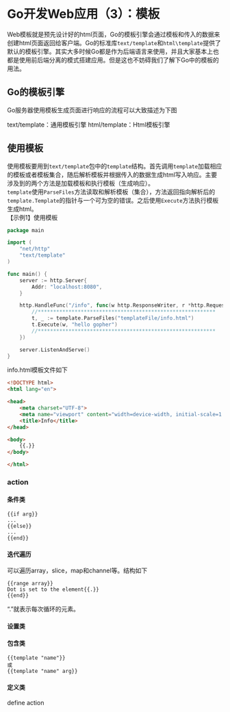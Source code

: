 # Go开发Web应用（3）：模板

Web模板就是预先设计好的html页面，Go的模板引擎会通过模板和传入的数据来创建html页面返回给客户端。Go的标准库`text/template`和`html\template`提供了默认的模板引擎。其实大多时候Go都是作为后端语言来使用，并且大家基本上也都是使用前后端分离的模式搭建应用。但是这也不妨碍我们了解下Go中的模板的用法。

## Go的模板引擎
Go服务器使用模板生成页面进行响应的流程可以大致描述为下图


text/template：通用模板引擎
html/template：Html模板引擎


## 使用模板
使用模板要用到`text/template`包中的`template`结构。首先调用`template`加载相应的模板或者模板集合，随后解析模板并根据传入的数据生成html写入响应。主要涉及到的两个方法是加载模板和执行模板（生成响应）。  
`template`使用`ParseFiles`方法读取和解析模板（集合），方法返回指向解析后的`template.Template`的指针与一个可为空的错误。之后使用`Execute`方法执行模板生成html。  
【示例1】使用模板
```go
package main

import (
	"net/http"
	"text/template"
)

func main() {
	server := http.Server{
		Addr: "localhost:8080",
	}

	http.HandleFunc("/info", func(w http.ResponseWriter, r *http.Request) {
		//**********************************************************
		t, _ := template.ParseFiles("templateFile/info.html")
		t.Execute(w, "hello gopher")
		//**********************************************************
	})

	server.ListenAndServe()
}
```
info.html模板文件如下
```html
<!DOCTYPE html>
<html lang="en">

<head>
    <meta charset="UTF-8">
    <meta name="viewport" content="width=device-width, initial-scale=1.0">
    <title>Info</title>
</head>

<body>
    {{.}}
</body>

</html>
```



### action
#### 条件类
```
{{if arg}}
...
{{else}}
...
{{end}}
```

#### 迭代遍历
可以遍历array，slice，map和channel等。结构如下
```
{{range array}}
Dot is set to the element{{.}}
{{end}}
```
“.”就表示每次循环的元素。

#### 设置类


#### 包含类
```
{{template "name"}}
或
{{template "name" arg}}
```

#### 定义类
define action